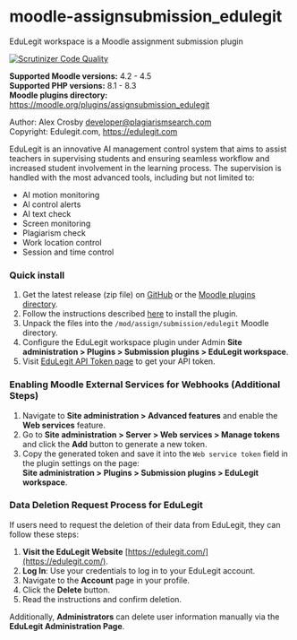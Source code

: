 # moodle-assignsubmission_edulegit

EduLegit workspace is a Moodle assignment submission plugin

[![Scrutinizer Code Quality](https://scrutinizer-ci.com/g/plagiarismsearch/assignsubmission_edulegit/badges/quality-score.png?b=master)](https://scrutinizer-ci.com/g/plagiarismsearch/assignsubmission_edulegit/?branch=master)

**Supported Moodle versions:** 4.2 - 4.5  
**Supported PHP versions:** 8.1 - 8.3  
**Moodle plugins directory:** https://moodle.org/plugins/assignsubmission_edulegit

Author: Alex Crosby <developer@plagiarismsearch.com>  
Copyright: Edulegit.com, https://edulegit.com

EduLegit is an innovative AI management control system that aims to assist teachers in supervising students and ensuring seamless workflow and increased student involvement in the
learning process. The supervision is handled with the most advanced tools, including but not limited to:

* AI motion monitoring
* Al control alerts
* AI text check
* Screen monitoring
* Plagiarism check
* Work location control
* Session and time control

### Quick install

1. Get the latest release (zip file) on [GitHub](https://github.com/plagiarismsearch/assignsubmission_edulegit/releases) or
   the [Moodle plugins directory](https://moodle.org/plugins/assignsubmission_edulegit).
2. Follow the instructions described [here](https://docs.moodle.org/37/en/Installing_plugins) to install the plugin.
3. Unpack the files into the `/mod/assign/submission/edulegit` Moodle directory.
4. Configure the EduLegit workspace plugin under Admin **Site administration > Plugins > Submission plugins > EduLegit workspace**.
5. Visit [EduLegit API Token page](https://app.edulegit.com/account/api) to get your API token.

### Enabling Moodle External Services for Webhooks (Additional Steps)

1. Navigate to **Site administration > Advanced features** and enable the **Web services** feature.
2. Go to **Site administration > Server > Web services > Manage tokens** and click the **Add** button to generate a new token.
3. Copy the generated token and save it into the `Web service token` field in the plugin settings on the page:  
   **Site administration > Plugins > Submission plugins > EduLegit workspace**.


### Data Deletion Request Process for EduLegit

If users need to request the deletion of their data from EduLegit, they can follow these steps:

1. **Visit the EduLegit Website** [https://edulegit.com/](https://edulegit.com/).
2. **Log In**: Use your credentials to log in to your EduLegit account.
3. Navigate to the **Account** page in your profile.
4. Click the **Delete** button.
5. Read the instructions and confirm deletion.

Additionally, **Administrators** can delete user information manually via the **EduLegit Administration Page**.
